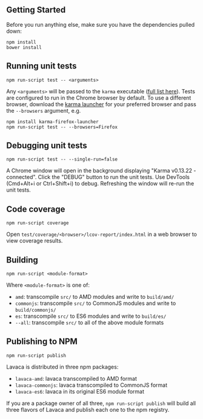 ## Getting Started

Before you run anything else, make sure you have the dependencies pulled down:

```
npm install
bower install
```

## Running unit tests

`npm run-script test -- <arguments>`

Any `<arguments>` will be passed to the `karma` executable ([full list
here](https://karma-runner.github.io/0.13/config/configuration-file.html)).
Tests are configured to run in the Chrome browser by default. To use a
different browser, download the [karma
launcher](https://karma-runner.github.io/0.13/config/browsers.html) for your
preferred browser and pass the `--browsers` argument, e.g.

```
npm install karma-firefox-launcher
npm run-script test -- --browsers=Firefox
```

## Debugging unit tests

`npm run-script test -- --single-run=false`

A Chrome window will open in the background displaying "Karma v0.13.22 -
connected". Click the "DEBUG" button to run the unit tests. Use DevTools
(Cmd+Alt+i or Ctrl+Shift+i) to debug. Refreshing the window will re-run the
unit tests.

## Code coverage

`npm run-script coverage`

Open `test/coverage/<browser>/lcov-report/index.html` in a web browser to view
coverage results.

## Building

`npm run-script <module-format>`

Where `<module-format>` is one of:
- `amd`: transcompile `src/` to AMD modules and write to `build/amd/`
- `commonjs`: transcompile `src/` to CommonJS modules and write to `build/commonjs/`
- `es`: transcompile `src/` to ES6 modules and write to `build/es/`
- `--all`: transcompile `src/` to all of the above module formats

## Publishing to NPM

`npm run-script publish`

Lavaca is distributed in three npm packages:
- `lavaca-amd`: lavaca transcompiled to AMD format
- `lavaca-commonjs`: lavaca transcompiled to CommonJS format
- `lavaca-es6`: lavaca in its original ES6 module format

If you are a package owner of all three, `npm run-script publish` will build
all three flavors of Lavaca and publish each one to the npm registry.
